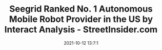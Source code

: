 ---
"title": "Seegrid Ranked No. 1 Autonomous Mobile Robot Provider in the US by Interact Analysis - StreetInsider.com"
"date": "2021-10-12 13:7:1"
"feed_name": "GOOGLENEWSINDUSTRIAL"
"feed_website": "https://news.google.com/search?q=industrial%2Bincident&hl=en-US&gl=US&ceid=US:en"
"feed_rss": "https://news.google.com/rss/search?q=industrial%2Bincident&hl=en-US&gl=US&ceid=US:en"
"link": "https://www.streetinsider.com/Business+Wire/Seegrid+Ranked+No.+1+Autonomous+Mobile+Robot+Provider+in+the+U.S.+by+Interact+Analysis/19048932.html"
"source": "{'href': 'https://www.streetinsider.com', 'title': 'StreetInsider.com'}"
"file": "_posts/2021-1-1-4b63243d255a7e8593436d85e87487e702256bba.md"
"accident": "0"
"drilling": "0"
"dead": "0"
"injured": "0"
"arrested": "0"
"place": "unknown place"
"where": "unknown site"
"causes": "unknown"
"place_uri": "unknown place"
---